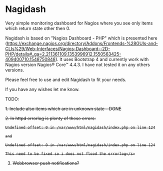 # Nagidash

Very simple monitoring dashboard for Nagios where you see only items which return state other then 0.

Nagidash is based on "Nagios Dashboard - PHP" which is presented here (https://exchange.nagios.org/directory/Addons/Frontends-%28GUIs-and-CLIs%29/Web-Interfaces/Nagios-Dashboard--2D-PHP/details#_ga=2.211361109.1353996912.1550563425-409400710.1548750848). It uses 
Bootstrap 4 and currently work with Nagios version Nagios® Core™ 4.4.3. I have not tested it on any others versions.

Please feel free to use and edit Nagidash to fit your needs.

If you have any wishes let me know.



TODO:

<s>1. Include also items which are in unknown state - DONE</s>

<s>2. In httpd errorlog is plenty of these errors:

    Undefined offset: 0 in /var/www/html/nagidash/index.php on line 124
    
    and

    Undefined offset: 0 in /var/www/html/nagidash/index.php on line 124

    This need to be fixed so i does not flood the errorlog</s>
    
3. Webbrowser push notifications?
